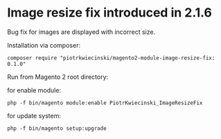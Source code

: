 # Image resize fix introduced in 2.1.6

Bug fix for images are displayed with incorrect size.

Installation via composer:

```
composer require "piotrkwiecinski/magento2-module-image-resize-fix: 0.1.0"
```

Run from Magento 2 root directory:

for enable module:

```
php -f bin/magento module:enable PiotrKwiecinski_ImageResizeFix
```

for update system:
```
php -f bin/magento setup:upgrade
```
